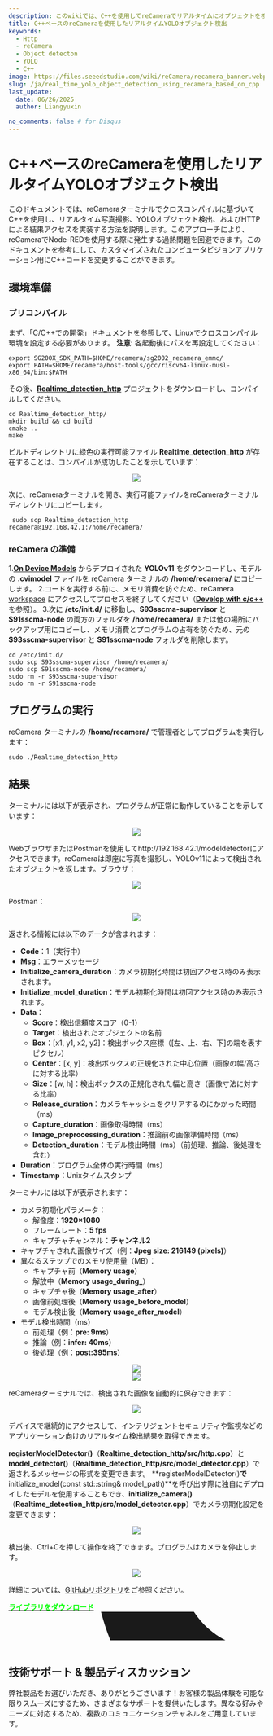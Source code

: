 ```yaml
---
description: このwikiでは、C++を使用してreCameraでリアルタイムにオブジェクトを検出するためのYOLOの使用方法を説明します。
title: C++ベースのreCameraを使用したリアルタイムYOLOオブジェクト検出
keywords:
  - Http
  - reCamera
  - Object detecton
  - YOLO
  - C++
image: https://files.seeedstudio.com/wiki/reCamera/recamera_banner.webp
slug: /ja/real_time_yolo_object_detection_using_recamera_based_on_cpp
last_update:
  date: 06/26/2025
  author: Liangyuxin

no_comments: false # for Disqus
---
```


# C++ベースのreCameraを使用したリアルタイムYOLOオブジェクト検出

このドキュメントでは、reCameraターミナルでクロスコンパイルに基づいてC++を使用し、リアルタイム写真撮影、YOLOオブジェクト検出、およびHTTPによる結果アクセスを実装する方法を説明します。このアプローチにより、reCameraでNode-REDを使用する際に発生する過熱問題を回避できます。このドキュメントを参考にして、カスタマイズされたコンピュータビジョンアプリケーション用にC++コードを変更することができます。

## 環境準備

### プリコンパイル

まず、「C/C++での開発」ドキュメントを参照して、Linuxでクロスコンパイル環境を設定する必要があります。
**注意**: 各起動後にパスを再設定してください：

```
export SG200X_SDK_PATH=$HOME/recamera/sg2002_recamera_emmc/
export PATH=$HOME/recamera/host-tools/gcc/riscv64-linux-musl-x86_64/bin:$PATH
```

その後、**[Realtime_detection_http](https://files.seeedstudio.com/wiki/reCamera/develop_with_c_cpp/Realtime_detection_http.zip)** プロジェクトをダウンロードし、コンパイルしてください。

```
cd Realtime_detection_http/
mkdir build && cd build
cmake ..
make
```

ビルドディレクトリに緑色の実行可能ファイル **Realtime_detection_http** が存在することは、コンパイルが成功したことを示しています：
<div align="center"><img width={600} src="https://files.seeedstudio.com/wiki/reCamera/Real_time_YOLO_object_detection_using_reCamera_based_on_Cpp/1.png" /></div>

次に、reCameraターミナルを開き、実行可能ファイルをreCameraターミナルディレクトリにコピーします。

```
 sudo scp Realtime_detection_http recamera@192.168.42.1:/home/recamera/
```

### reCamera の準備

1.**[On Device Models](https://wiki.seeedstudio.com/ja/recamera_on_device_models/)** からデプロイされた **YOLOv11** をダウンロードし、モデルの **.cvimodel** ファイルを reCamera ターミナルの **/home/recamera/** にコピーします。
2.コードを実行する前に、メモリ消費を防ぐため、reCamera [workspace](http://192.168.42.1/#/workspace) にアクセスしてプロセスを終了してください（**[Develop with c/c++](https://wiki.seeedstudio.com/ja/recamera_develop_with_c_cpp)** を参照）。
3.次に **/etc/init.d/** に移動し、**S93sscma-supervisor** と **S91sscma-node** の両方のフォルダを **/home/recamera/** または他の場所にバックアップ用にコピーし、メモリ消費とプログラムの占有を防ぐため、元の **S93sscma-supervisor** と **S91sscma-node** フォルダを削除します。

```
cd /etc/init.d/
sudo scp S93sscma-supervisor /home/recamera/
sudo scp S91sscma-node /home/recamera/
sudo rm -r S93sscma-supervisor
sudo rm -r S91sscma-node
```

## プログラムの実行

reCamera ターミナルの **/home/recamera/** で管理者としてプログラムを実行します：

```
sudo ./Realtime_detection_http
```

## 結果

ターミナルには以下が表示され、プログラムが正常に動作していることを示しています：
<div align="center"><img width={600} src="https://files.seeedstudio.com/wiki/reCamera/Real_time_YOLO_object_detection_using_reCamera_based_on_Cpp/2.png" /></div>

WebブラウザまたはPostmanを使用してhttp://192.168.42.1/modeldetectorにアクセスできます。reCameraは即座に写真を撮影し、YOLOv11によって検出されたオブジェクトを返します。​
ブラウザ：

<div align="center"><img width={600} src="https://files.seeedstudio.com/wiki/reCamera/Real_time_YOLO_object_detection_using_reCamera_based_on_Cpp/3.png" /></div>

Postman：
<div align="center"><img width={600} src="https://files.seeedstudio.com/wiki/reCamera/Real_time_YOLO_object_detection_using_reCamera_based_on_Cpp/4.png" /></div>

返される情報には以下のデータが含まれます：​​

- **Code**：1（実行中）
- **Msg**：エラーメッセージ
- **Initialize_camera_duration**：カメラ初期化時間は初回アクセス時のみ表示されます。​
- **Initialize_model_duration**：モデル初期化時間は初回アクセス時のみ表示されます。​
- **Data**：
  - ​**Score**：検出信頼度スコア（0-1）
  - **Target**：検出されたオブジェクトの名前
  - **Box**：[x1, y1, x2, y2]​：検出ボックス座標（[左、上、右、下]の端を表すピクセル）
  - ​**Center**：[x, y]​：検出ボックスの正規化された中心位置（画像の幅/高さに対する比率）
  - ​**Size**：[w, h]​：検出ボックスの正規化された幅と高さ（画像寸法に対する比率）
  - **Release_duration**：カメラキャッシュをクリアするのにかかった時間（ms）
  - ​**Capture_duration**：画像取得時間（ms）
  - ​**Image_preprocessing_duration**：推論前の画像準備時間（ms）
  - **Detection_duration**：モデル検出時間（ms）（前処理、推論、後処理を含む）
- ​**Duration**：プログラム全体の実行時間（ms）
- **Timestamp**：Unixタイムスタンプ

ターミナルには以下が表示されます：​

- カメラ初期化パラメータ​：
  - 解像度：**1920×1080**
  - フレームレート：**5 fps**
  - キャプチャチャンネル：**チャンネル2**
- キャプチャされた画像サイズ（例：**Jpeg size: 216149 (pixels)**）
- ​異なるステップでのメモリ使用量（MB）：
  - キャプチャ前（**Memory usage**）
  - 解放中（**Memory usage_during_**）
  - キャプチャ後（**Memory usage_after**）
  - 画像前処理後（**Memory usage_before_model**）
  - モデル検出後（**Memory usage_after_model**）
- モデル検出時間（ms）
  - 前処理（例：**pre: 9ms**）
  - 推論（例：**infer: 40ms**）
  - 後処理（例：**post:395ms**）

<div align="center"><img width={600} src="https://files.seeedstudio.com/wiki/reCamera/Real_time_YOLO_object_detection_using_reCamera_based_on_Cpp/5.png" /></div>

<div align="center"><img width={600} src="https://files.seeedstudio.com/wiki/reCamera/Real_time_YOLO_object_detection_using_reCamera_based_on_Cpp/6.png" /></div>

reCameraターミナルでは、検出された画像を自動的に保存できます：​
<div align="center"><img width={600} src="https://files.seeedstudio.com/wiki/reCamera/Real_time_YOLO_object_detection_using_reCamera_based_on_Cpp/7.jpg" /></div>

デバイスで継続的にアクセスして、インテリジェントセキュリティや監視などのアプリケーション向けのリアルタイム検出結果を取得できます。

**registerModelDetector()**（**Realtime_detection_http/src/http.cpp**）と**model_detector()**（**Realtime_detection_http/src/model_detector.cpp**）で返されるメッセージの形式を変更できます。
**registerModelDetector()**で**initialize_model(const std::string& model_path)**を呼び出す際に独自にデプロイしたモデルを使用することもでき、**initialize_camera()**（**Realtime_detection_http/src/model_detector.cpp**）でカメラ初期化設定を変更できます：

<div align="center"><img width={600} src="https://files.seeedstudio.com/wiki/reCamera/Real_time_YOLO_object_detection_using_reCamera_based_on_Cpp/8.png" /></div>

検出後、Ctrl+Cを押して操作を終了できます。​プログラムはカメラを停止します。​

<div align="center"><img width={600} src="https://files.seeedstudio.com/wiki/reCamera/Real_time_YOLO_object_detection_using_reCamera_based_on_Cpp/9.png" /></div>

詳細については、[GitHubリポジトリ](https://github.com/Seeed-Studio/OSHW-reCamera-Series)をご参照ください。

<div class="github_container" style={{textAlign: 'center'}}>
    <a class="github_item" href="https://github.com/Seeed-Studio/OSHW-reCamera-Series" target="_blank" rel="noopener noreferrer">
    <strong><span><font color={'FFFFFF'} size={"4"}> ライブラリをダウンロード</font></span></strong> <svg aria-hidden="true" focusable="false" role="img" className="mr-2" viewBox="-3 10 9 1" width={16} height={16} fill="currentColor" style={{textAlign: 'center', display: 'inline-block', userSelect: 'none', verticalAlign: 'text-bottom', overflow: 'visible'}}><path d="M8 0c4.42 0 8 3.58 8 8a8.013 8.013 0 0 1-5.45 7.59c-.4.08-.55-.17-.55-.38 0-.27.01-1.13.01-2.2 0-.75-.25-1.23-.54-1.48 1.78-.2 3.65-.88 3.65-3.95 0-.88-.31-1.59-.82-2.15.08-.2.36-1.02-.08-2.12 0 0-.67-.22-2.2.82-.64-.18-1.32-.27-2-.27-.68 0-1.36.09-2 .27-1.53-1.03-2.2-.82-2.2-.82-.44 1.1-.16 1.92-.08 2.12-.51.56-.82 1.28-.82 2.15 0 3.06 1.86 3.75 3.64 3.95-.23.2-.44.55-.51 1.07-.46.21-1.61.55-2.33-.66-.15-.24-.6-.83-1.23-.82-.67.01-.27.38.01.53.34.19.73.9.82 1.13.16.45.68 1.31 2.69.94 0 .67.01 1.3.01 1.49 0 .21-.15.45-.55.38A7.995 7.995 0 0 1 0 8c0-4.42 3.58-8 8-8Z" /></svg>
    </a>
</div><br />

## 技術サポート & 製品ディスカッション

弊社製品をお選びいただき、ありがとうございます！お客様の製品体験を可能な限りスムーズにするため、さまざまなサポートを提供いたします。異なる好みやニーズに対応するため、複数のコミュニケーションチャネルをご用意しています。

<div class="button_tech_support_container">
<a href="https://forum.seeedstudio.com/" class="button_forum"></a>
<a href="https://www.seeedstudio.com/contacts" class="button_email"></a>
</div>

<div class="button_tech_support_container">
<a href="https://discord.gg/eWkprNDMU7" class="button_discord"></a>
<a href="https://github.com/Seeed-Studio/wiki-documents/discussions/69" class="button_discussion"></a>
</div>
